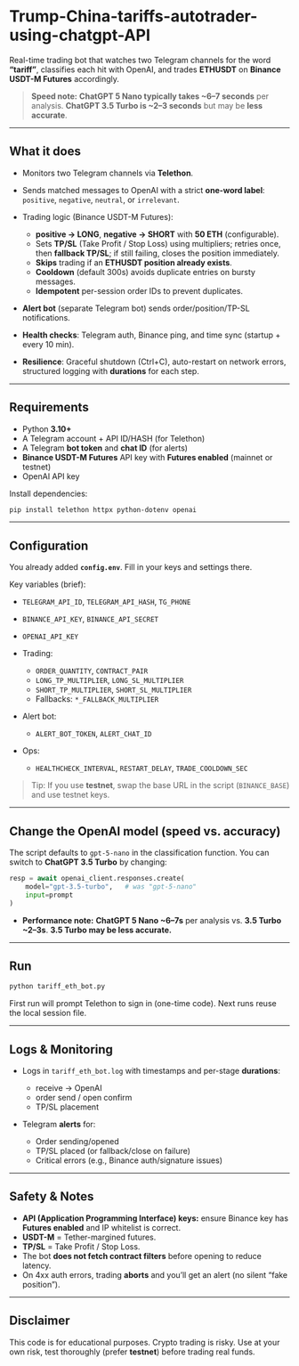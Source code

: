 # Trump-China-tariffs-autotrader-using-chatgpt-API

Real-time trading bot that watches two Telegram channels for the word **“tariff”**, classifies each hit with OpenAI, and trades **ETHUSDT** on **Binance USDT-M Futures** accordingly.

> **Speed note:** **ChatGPT 5 Nano typically takes ~6–7 seconds** per analysis. **ChatGPT 3.5 Turbo is ~2–3 seconds** but may be **less accurate**.

---

## What it does

* Monitors two Telegram channels via **Telethon**.
* Sends matched messages to OpenAI with a strict **one-word label**: `positive`, `negative`, `neutral`, or `irrelevant`.
* Trading logic (Binance USDT-M Futures):

  * **positive → LONG**, **negative → SHORT** with **50 ETH** (configurable).
  * Sets **TP/SL** (Take Profit / Stop Loss) using multipliers; retries once, then **fallback TP/SL**; if still failing, closes the position immediately.
  * **Skips** trading if an **ETHUSDT position already exists**.
  * **Cooldown** (default 300s) avoids duplicate entries on bursty messages.
  * **Idempotent** per-session order IDs to prevent duplicates.
* **Alert bot** (separate Telegram bot) sends order/position/TP-SL notifications.
* **Health checks**: Telegram auth, Binance ping, and time sync (startup + every 10 min).
* **Resilience**: Graceful shutdown (Ctrl+C), auto-restart on network errors, structured logging with **durations** for each step.

---

## Requirements

* Python **3.10+**
* A Telegram account + API ID/HASH (for Telethon)
* A Telegram **bot token** and **chat ID** (for alerts)
* **Binance USDT-M Futures** API key with **Futures enabled** (mainnet or testnet)
* OpenAI API key

Install dependencies:

```bash
pip install telethon httpx python-dotenv openai
```

---

## Configuration

You already added **`config.env`**. Fill in your keys and settings there.

Key variables (brief):

* `TELEGRAM_API_ID`, `TELEGRAM_API_HASH`, `TG_PHONE`
* `BINANCE_API_KEY`, `BINANCE_API_SECRET`
* `OPENAI_API_KEY`
* Trading:

  * `ORDER_QUANTITY`, `CONTRACT_PAIR`
  * `LONG_TP_MULTIPLIER`, `LONG_SL_MULTIPLIER`
  * `SHORT_TP_MULTIPLIER`, `SHORT_SL_MULTIPLIER`
  * Fallbacks: `*_FALLBACK_MULTIPLIER`
* Alert bot:

  * `ALERT_BOT_TOKEN`, `ALERT_CHAT_ID`
* Ops:

  * `HEALTHCHECK_INTERVAL`, `RESTART_DELAY`, `TRADE_COOLDOWN_SEC`

> Tip: If you use **testnet**, swap the base URL in the script (`BINANCE_BASE`) and use testnet keys.

---

## Change the OpenAI model (speed vs. accuracy)

The script defaults to `gpt-5-nano` in the classification function.
You can switch to **ChatGPT 3.5 Turbo** by changing:

```python
resp = await openai_client.responses.create(
    model="gpt-3.5-turbo",   # was "gpt-5-nano"
    input=prompt
)
```

* **Performance note:** **ChatGPT 5 Nano ~6–7s** per analysis vs. **3.5 Turbo ~2–3s**.
  **3.5 Turbo may be less accurate.**

---

## Run

```bash
python tariff_eth_bot.py
```

First run will prompt Telethon to sign in (one-time code). Next runs reuse the local session file.

---

## Logs & Monitoring

* Logs in `tariff_eth_bot.log` with timestamps and per-stage **durations**:

  * receive → OpenAI
  * order send / open confirm
  * TP/SL placement
* Telegram **alerts** for:

  * Order sending/opened
  * TP/SL placed (or fallback/close on failure)
  * Critical errors (e.g., Binance auth/signature issues)

---

## Safety & Notes

* **API (Application Programming Interface) keys:** ensure Binance key has **Futures enabled** and IP whitelist is correct.
* **USDT-M** = Tether-margined futures.
* **TP/SL** = Take Profit / Stop Loss.
* The bot **does not fetch contract filters** before opening to reduce latency.
* On 4xx auth errors, trading **aborts** and you’ll get an alert (no silent “fake position”).

---

## Disclaimer

This code is for educational purposes. Crypto trading is risky. Use at your own risk, test thoroughly (prefer **testnet**) before trading real funds.

